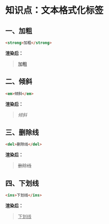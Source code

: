 # 知识点：文本格式化标签

## 一、加粗

```html
<strong>加粗</strong>
```

**渲染后：**
> <strong>加粗</strong>

## 二、倾斜

```html
<em>倾斜</em>
```

**渲染后：**
> <em>倾斜</em>

## 三、删除线

```html
<del>删除线</del>
```

**渲染后：**
> <del>删除线</del>


## 四、下划线

```html
<ins>下划线</ins>
```

**渲染后：**
> <ins>下划线</ins>
    
